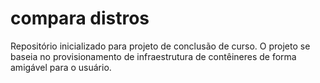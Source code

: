 # compara distros
Repositório inicializado para projeto de conclusão de curso. O projeto se baseia no provisionamento de infraestrutura de contêineres de forma amigável para o usuário.
